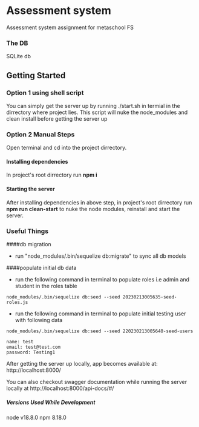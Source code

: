 # Assessment system
Assessment system assignment for metaschool FS

### The DB
SQLite db

## Getting Started
### Option 1 using shell script
You can simply get the server up by running ./start.sh in termial in the dirrectory where project lies. This script will nuke the node_modules and clean install before getting the server up
### Option 2 Manual Steps
Open terminal and cd into the project dirrectory.
#### Installing dependencies
In project's root dirrectory run **npm i**
#### Starting the server
After installing dependencies in above step, in project's root dirrectory run **npm run clean-start** to nuke the node modules, reinstall and start the server.

### Useful Things

####db migration
- run "node_modules/.bin/sequelize db:migrate" to sync all db models

####populate initial db data
- run the following command in terminal to populate roles i.e admin and student in the roles table
````
node_modules/.bin/sequelize db:seed --seed 20230213005635-seed-roles.js
````
- run the following command in terminal to populate initial testing user with following data
````
node_modules/.bin/sequelize db:seed --seed 220230213005640-seed-users
````
````
name: test
email: test@test.com
password: Testing1
````

After getting the server up locally, app becomes available at: http://localhost:8000/

You can also checkout swagger documentation while running the server locally at http://localhost:8000/api-docs/#/

##### Versions Used While Development
node v18.8.0
npm 8.18.0
